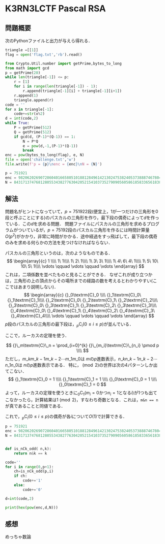 # K3RN3LCTF Pascal RSA
## 問題概要
次のPythonファイルと出力が与えら得れる．
```python
triangle =[[1]]
flag = open('flag.txt','rb').read()

from Crypto.Util.number import getPrime,bytes_to_long
from math import gcd
p = getPrime(20)
while len(triangle[-1]) <= p:
    r = [1]
    for i in range(len(triangle[-1]) - 1):
        r.append(triangle[-1][i] + triangle[-1][i+1])
    r.append(1)
    triangle.append(r)
code = ''
for x in triangle[-1]:
    code+=str(x%2)
d = int(code,2)
while True:
    P = getPrime(512)
    Q = getPrime(512)
    if gcd(d, (P-1)*(Q-1)) == 1:
        N = P*Q
        e = pow(d,-1,(P-1)*(Q-1))
        break
enc = pow(bytes_to_long(flag), e, N)
file = open('challenge.txt','w')
file.write(f'p = {p}\nenc = {enc}\nN = {N}')
```
```python
p = 751921
enc = 9820620269072860401665805101881284961421302475382405373888746780467409082575009633494008131637326951607592072546997831382261451919226781535697132306297667495663005072695351430953630099751335020192098397722937812151774786232707555386479774460529133941848677746581256792960571286418291329780280128419358700449
N = 84317137476812805534382776304205215410373527909056058618583365618383741423290821410270929574317899945862949829480082811084554009265439540307568537940249227388935154641779863441301292378975855625325375299980291629608995049742243591901547177853086110999523167557589597375590016312480342995048934488540440868447 
```

## 解法
問題名がヒントになっていて，$p=751922$段(便宜上，$1$が一つだけの三角形を$0$段と呼ぶことにする)のパスカルの三角形を作り，最下段の偶奇によって$d$を作っている．この$d$を求める問題．
問題ファイルにパスカルの三角形を求めるプログラムがついているが，$p=75192$段のパスカル三角形を作るには時間計算量$O(p^2)$がかかり，非常に時間がかかる．途中経過をすっ飛ばして，最下段の偶奇のみを求める何らかの方法を見つけなければならない．

パスカルの三角形というのは，次のようなものである．
$$
\begin{array}{c}
1 \\\\
1\ 1\\\\
1\ 2\ 1\\\\
1\ 3\ 3\ 1\\\\
1\ 4\ 6\ 4\ 1\\\\
1\ 5\ 10\ 10\ 5\ 1\\\\
\vdots \qquad \vdots \qquad \vdots
\end{array}
$$
これは，二項係数を並べたものと見ることができる．
なぜこれが成り立つかは，三角形の上の頂点からその場所までの経路の数を考えるとわかりやすい(ここではあまり説明しない)．
$$
\begin{array}{c}
{}_0\textrm{C}_0 \\\\
{}_1\textrm{C}_0\ {}_1\textrm{C}_1\\\\
{}_2\textrm{C}_0\ {}_2\textrm{C}_1\ {}_2\textrm{C}_2\\\\
{}_3\textrm{C}_0\ {}_3\textrm{C}_1\ {}_3\textrm{C}_2\ {}_3\textrm{C}_3\\\\
{}_4\textrm{C}_0\ {}_4\textrm{C}_1\ {}_4\textrm{C}_2\ {}_4\textrm{C}_3\ {}_4\textrm{C}_4\\\\
\vdots \qquad \vdots \qquad \vdots
\end{array}
$$
$p$段のパスカルの三角形の最下段は，${}_p\textrm{C}_i(0\leq i\leq p)$が並んでいる．

ここで，ルーカスの定理を使う．

$$
{}\_m\textrm{C}\_n = \prod_{i=0}^{k} {}\_{m_i}\textrm{C}\_{n_i} \pmod p \\\\
$$
ただし，$m\_k m\_{k-1} m\_{k-2} \cdots m\_1 m\_0$は $m$の$p$進数表示，$n\_k n\_{k-1} n\_{k-2} \cdots n\_1 n\_0$は $n$の$p$進数表示である．
特に，$\pmod 2$の世界は次の$4$パターンしか出てこない．
$$
{}_1\textrm{C}_0 = 1 \\\\
{}_1\textrm{C}_1 = 1 \\\\
{}_0\textrm{C}_0 = 1 \\\\
{}_0\textrm{C}_1 = 0
$$
よって，ルーカスの定理を使うときに${}_0\textrm{C}_1$($m_i=0$かつ$n_i=1$となる$i$)が1つも出てこなかったら，計算結果は$1 \pmod 2$，すなわち奇数となる．これは，`m&n == n`が真であることと同値である．

これで，${}_p\textrm{C}_i(0\leq i\leq p)$の偶奇が各$i$について$O(1)$で計算できる．

```python
p = 751921
enc = 9820620269072860401665805101881284961421302475382405373888746780467409082575009633494008131637326951607592072546997831382261451919226781535697132306297667495663005072695351430953630099751335020192098397722937812151774786232707555386479774460529133941848677746581256792960571286418291329780280128419358700449
N = 84317137476812805534382776304205215410373527909056058618583365618383741423290821410270929574317899945862949829480082811084554009265439540307568537940249227388935154641779863441301292378975855625325375299980291629608995049742243591901547177853086110999523167557589597375590016312480342995048934488540440868447


def is_nCk_odd( n,k):
    return n&k == k

code=''
for i in range(0,p+1):
    ch=is_nCk_odd(p,i)
    if ch:
        code+='1'
    else:
        code+='0'

d=int(code,2)

print(hex(pow(enc,d,N)))
```

## 感想
めっちゃ数論


